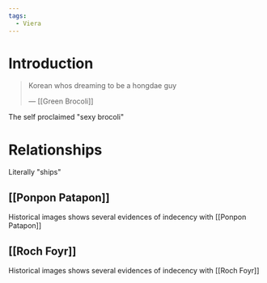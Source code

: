 ```yaml
---
tags:
  - Viera
---
```

# Introduction
> Korean whos dreaming to be a hongdae guy
> 
> — [[Green Brocoli]]

The self proclaimed "sexy brocoli"
# Relationships
Literally "ships"
## [[Ponpon Patapon]]
Historical images shows several evidences of indecency with [[Ponpon Patapon]]
## [[Roch Foyr]]
Historical images shows several evidences of indecency with [[Roch Foyr]]